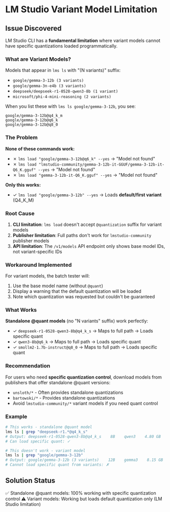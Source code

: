 # LM Studio Variant Model Limitation

## Issue Discovered
LM Studio CLI has a **fundamental limitation** where variant models cannot have specific quantizations loaded programmatically.

### What are Variant Models?
Models that appear in `lms ls` with "(N variants)" suffix:
- `google/gemma-3-12b (3 variants)`
- `google/gemma-3n-e4b (3 variants)`
- `deepseek/deepseek-r1-0528-qwen3-8b (1 variant)`
- `microsoft/phi-4-mini-reasoning (2 variants)`

When you list these with `lms ls google/gemma-3-12b`, you see:
```
google/gemma-3-12b@q4_k_m
google/gemma-3-12b@q6_k
google/gemma-3-12b@q8_0
```

### The Problem
**None of these commands work:**
- ✗ `lms load "google/gemma-3-12b@q6_k" --yes` → "Model not found"
- ✗ `lms load "lmstudio-community/gemma-3-12b-it-GGUF/gemma-3-12b-it-Q6_K.gguf" --yes` → "Model not found"
- ✗ `lms load "gemma-3-12b-it-Q6_K.gguf" --yes` → "Model not found"

**Only this works:**
- ✓ `lms load "google/gemma-3-12b" --yes` → Loads **default/first variant** (Q4_K_M)

### Root Cause
1. **CLI limitation**: `lms load` doesn't accept `@quantization` suffix for variant models
2. **Publisher limitation**: Full paths don't work for `lmstudio-community` publisher models
3. **API limitation**: The `/v1/models` API endpoint only shows base model IDs, not variant-specific IDs

### Workaround Implemented
For variant models, the batch tester will:
1. Use the base model name (without `@quant`)
2. Display a warning that the default quantization will be loaded
3. Note which quantization was requested but couldn't be guaranteed

### What Works
**Standalone @quant models** (no "N variants" suffix) work perfectly:
- ✓ `deepseek-r1-0528-qwen3-8b@q4_k_s` → Maps to full path → Loads specific quant
- ✓ `qwen3-8b@q6_k` → Maps to full path → Loads specific quant
- ✓ `smollm2-1.7b-instruct@q8_0` → Maps to full path → Loads specific quant

### Recommendation
For users who need **specific quantization control**, download models from publishers that offer standalone @quant versions:
- `unsloth/*` - Often provides standalone quantizations
- `bartowski/*` - Provides standalone quantizations
- Avoid `lmstudio-community/*` variant models if you need quant control

### Example
```bash
# This works - standalone @quant model
lms ls | grep "deepseek-r1.*@q4_k_s"
# Output: deepseek-r1-0528-qwen3-8b@q4_k_s    8B    qwen3    4.80 GB
# Can load specific quant: ✓

# This doesn't work - variant model
lms ls | grep "google/gemma-3-12b"
# Output: google/gemma-3-12b (3 variants)    12B    gemma3    8.15 GB
# Cannot load specific quant from variants: ✗
```

## Solution Status
✅ Standalone @quant models: 100% working with specific quantization control
⚠️  Variant models: Working but loads default quantization only (LM Studio limitation)
